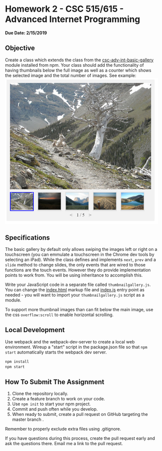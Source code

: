 # Homework 2 - CSC 515/615 - Advanced Internet Programming #
**Due Date: 2/15/2019**

## Objective ##
Create a class which extends the class from the
[csc-adv-int-basic-gallery](https://github.com/ChadKillingsworth/csc-515-basic-gallery) module installed from npm.
Your class should add the functionality of having thumbnails below the full image as well as a counter which shows the selected image and the total number of images.
See example:
![Thumbnail Gallery](example.jpg)

## Specifications ##
The basic gallery by default only allows swiping the images left or right on a touchscreen (you can emmulate a touchscreen in the Chrome dev tools by selecting an iPad).
While the class defines and implements `next`, `prev` and a `slide` method to change slides, the only events that are wired to those functions are the touch events.
However they do provide implementation points to work from. You will be using inheritance to accomplish this.

Write your JavaScript code in a separate file called `thumbnailgallery.js`. 
You can change the [index.html](src/index.html) markup file and [index.js](src/js/index.jx) entry point as needed - you will want to import your `thumbnailgallery.js` script as a module.

To support more thumbnail images than can fit below the main image, use the css `overflow:scroll` to enable horizontal scrolling.

## Local Development
Use webpack and the webpack-dev-server to create a local web environment.
Wireup a "start" script in the package.json file so that `npm start` automatically
starts the webpack dev server.

```js
npm install
npm start
```

## How To Submit The Assignment

 1. Clone the repository locally.
 2. Create a feature branch to work on your code.
 3. Use `npm init` to start your npm project.
 4. Commit and push often while you develop.
 5. When ready to submit, create a pull request on GitHub targeting the master branch .

Remember to properly exclude extra files using .gitignore.

If you have questions during this process, create the pull request early and ask the questions there. Email me a link to the pull request.

